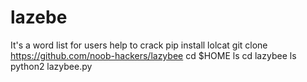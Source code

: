 # lazebe
It's a word list for users help to crack
pip install lolcat
git clone https://github.com/noob-hackers/lazybee
cd $HOME
ls
cd lazybee
ls
python2 lazybee.py
